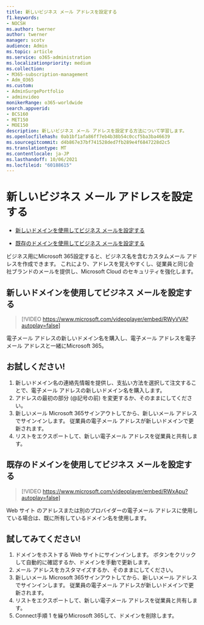 ```yaml
---
title: 新しいビジネス メール アドレスを設定する
f1.keywords:
- NOCSH
ms.author: twerner
author: twerner
manager: scotv
audience: Admin
ms.topic: article
ms.service: o365-administration
ms.localizationpriority: medium
ms.collection:
- M365-subscription-management
- Adm_O365
ms.custom:
- AdminSurgePortfolio
- adminvideo
monikerRange: o365-worldwide
search.appverid:
- BCS160
- MET150
- MOE150
description: 新しいビジネス メール アドレスを設定する方法について学習します。
ms.openlocfilehash: 0ab1bf1afa86ff7eb4b38b54c0ccf5ba3ba46639
ms.sourcegitcommit: d4b867e37bf741528ded7fb289e4f6847228d2c5
ms.translationtype: MT
ms.contentlocale: ja-JP
ms.lasthandoff: 10/06/2021
ms.locfileid: "60188615"
---
```

# <a name="set-up-a-new-business-email-address"></a>新しいビジネス メール アドレスを設定する

- [新しいドメインを使用してビジネス メールを設定する](#set-up-business-email-with-a-new-domain)

- [既存のドメインを使用してビジネス メールを設定する](#set-up-business-email-with-an-existing-domain)

ビジネス用にMicrosoft 365設定すると、ビジネス名を含むカスタムメール アドレスを作成できます。 これにより、アドレスを覚えやすくし、従業員と同じ会社ブランドのメールを提供し、Microsoft Cloud のセキュリティを強化します。 

## <a name="set-up-business-email-with-a-new-domain"></a>新しいドメインを使用してビジネス メールを設定する

> [!VIDEO https://www.microsoft.com/videoplayer/embed/RWyVVA?autoplay=false]

電子メール アドレスの新しいドメイン名を購入し、電子メール アドレスを電子メール アドレスと一緒にMicrosoft 365。 

## <a name="try-it"></a>お試しください!
 
1. 新しいドメイン名の連絡先情報を提供し、支払い方法を選択して注文することで、電子メール アドレスの新しいドメイン名を購入します。
1. アドレスの最初の部分 (@記号の前) を変更するか、そのままにしてください。 
1. 新しいメール Microsoft 365サインアウトしてから、新しいメール アドレスでサインインします。 従業員の電子メール アドレスが新しいドメインで更新されます。 
1. リストをエクスポートして、新しい電子メール アドレスを従業員と共有します。 

## <a name="set-up-business-email-with-an-existing-domain"></a>既存のドメインを使用してビジネス メールを設定する

> [!VIDEO https://www.microsoft.com/videoplayer/embed/RWxApu?autoplay=false]

Web サイト のアドレスまたは別のプロバイダーの電子メール アドレスに使用している場合は、既に所有しているドメイン名を使用します。 

## <a name="give-it-a-try"></a>試してみてください!
 
1. ドメインをホストする Web サイトにサインインします。 ボタンをクリックして自動的に確認するか、ドメインを手動で更新します。 
1. メール アドレスをカスタマイズするか、そのままにしてください。 
1. 新しいメール Microsoft 365サインアウトしてから、新しいメール アドレスでサインインします。 従業員の電子メール アドレスが新しいドメインで更新されます。 
1. リストをエクスポートして、新しい電子メール アドレスを従業員と共有します。
1. Connect手順 1 を繰りMicrosoft 365して、ドメインを削除します。 

